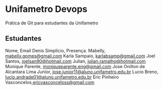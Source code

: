 # Unifametro Devops

Prática de Git para estudantes da Unifametro


## Estudantes
Nome, Email
Denis Simplicio, Presença.
Mabelly, mabelly.gomes@gmail.com
Karla Sampaio, karlabsamp@gmail.com
Joel Santos, joelsan90@hotmail.com
Julian, julian.ramalho@hotmail.com
Monique Parente, moniqueparente.eng@gmail.com
Jose Onilton de Alcantara Lima Junior, jose.junior11@aluno.unifametro.edu.br
Lucio Breno, lucio.andrade01@aluno.unifametro.edu.br
Eric Pinheiro Vasconcelos,ericvasconceloss@gmail.com

